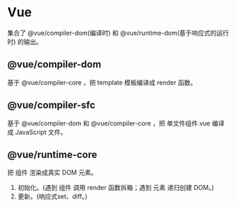 #	Vue

集合了 @vue/compiler-dom(编译时) 和 @vue/runtime-dom(基于响应式的运行时) 的输出。

##	@vue/compiler-dom

基于 @vue/compiler-core ，把 template 模板编译成 render 函数。

##	@vue/compiler-sfc

基于 @vue/compiler-dom 和 @vue/compiler-core ，把 单文件组件.vue 编译成 JavaScript 文件。

##	@vue/runtime-core

把 组件 渲染成真实 DOM 元素。

1. 初始化。(遇到 组件 调用 render 函数拆箱；遇到 元素 递归创建 DOM。) 
2. 更新。(响应式set、diff。)

  

